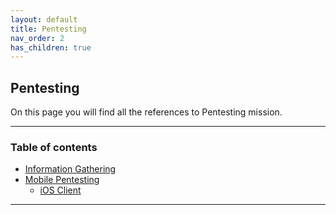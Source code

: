 ```yaml
---
layout: default
title: Pentesting
nav_order: 2
has_children: true
---
```


## Pentesting

On this page you will find all the references to Pentesting mission.

---

### Table of contents
- [Information Gathering](./Information_Gathering.md)
- [Mobile Pentesting](./MobilePentesting/index.md)
	- [iOS Client](./MobilePentesting/Mobile_iOS-Client.md)

---



